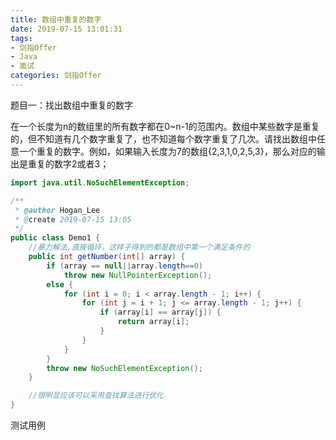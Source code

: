 ```yaml
---
title: 数组中重复的数字
date: 2019-07-15 13:01:31
tags:
- 剑指Offer
- Java
- 面试
categories: 剑指Offer
---
```


题目一：找出数组中重复的数字

​	在一个长度为n的数组里的所有数字都在0~n-1的范围内。数组中某些数字是重复的，但不知道有几个数字重复了，也不知道每个数字重复了几次。请找出数组中任意一个重复的数字。例如，如果输入长度为7的数组{2,3,1,0,2,5,3}，那么对应的输出是重复的数字2或者3；

```java
import java.util.NoSuchElementException;

/**
 * @author Hogan_Lee
 * @create 2019-07-15 13:05
 */
public class Demo1 {
    //暴力解法,直接循环，这样子得到的都是数组中第一个满足条件的
    public int getNumber(int[] array) {
        if (array == null||array.length==0)
            throw new NullPointerException();
        else {
            for (int i = 0; i < array.length - 1; i++) {
                for (int j = i + 1; j <= array.length - 1; j++) {
                    if (array[i] == array[j]) {
                        return array[i];
                    }
                }
            }
        }
        throw new NoSuchElementException();
    }

    //很明显应该可以采用查找算法进行优化
}
```

测试用例

```

```

